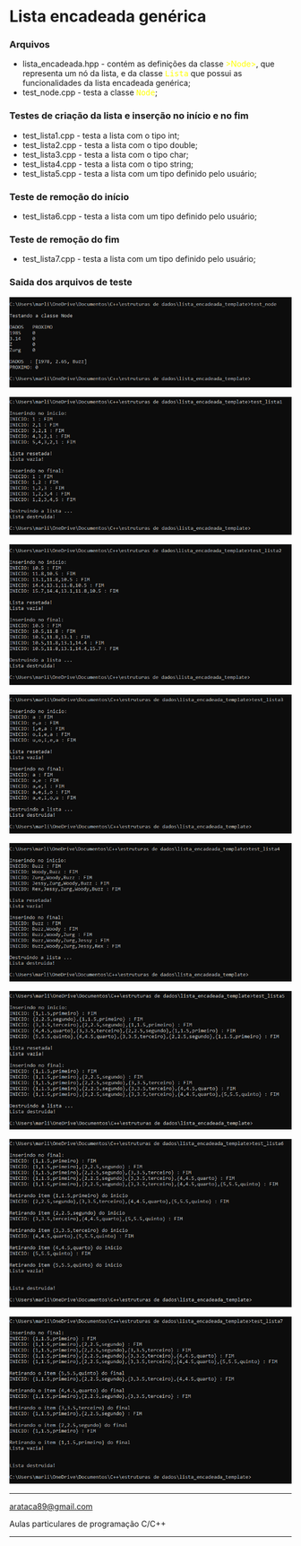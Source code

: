 # Lista encadeada genérica

### Arquivos
- lista_encadeada.hpp - contém as definições da classe <span style="color: yellow;">>Node></span>, que representa um nó da lista, e da classe <span style="color: yellow;"><tt>Lista</tt></span> que possui as funcionalidades da lista encadeada genérica;
- test_node.cpp - testa a classe <span style="color: yellow;"><tt>Node</tt></span>;

### Testes de criação da lista e inserção no início e no fim
- test_lista1.cpp - testa a lista com o tipo int;
- test_lista2.cpp - testa a lista com o tipo double;
- test_lista3.cpp - testa a lista com o tipo char;
- test_lista4.cpp - testa a lista com o tipo string;
- test_lista5.cpp - testa a lista com um tipo definido pelo usuário;

### Teste de remoção do início
- test_lista6.cpp - testa a lista com um tipo definido pelo usuário;

### Teste de remoção do fim
- test_lista7.cpp - testa a lista com um tipo definido pelo usuário;
 


### Saida dos arquivos de teste

![](test_node.PNG)

![](test_lista1.PNG)

![](test_lista2.PNG)

![](test_lista3.PNG)

![](test_lista4.PNG)

![](test_lista5.PNG)

![](test_lista6.PNG)

![](test_lista7.PNG)

--------------------------------
arataca89@gmail.com

Aulas particulares de programação C/C++

--------------------------------

